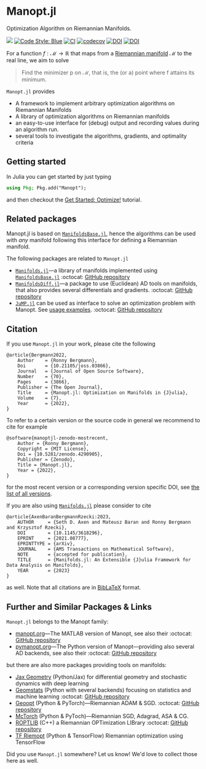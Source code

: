 # Manopt.jl

Optimization Algorithm on Riemannian Manifolds.

[![](https://img.shields.io/badge/docs-stable-blue.svg)](https://manoptjl.org/stable)
[![Code Style: Blue](https://img.shields.io/badge/code%20style-blue-4495d1.svg)](https://github.com/invenia/BlueStyle)
[![CI](https://github.com/JuliaManifolds/Manopt.jl/workflows/CI/badge.svg)](https://github.com/JuliaManifolds/Manopt.jl/actions?query=workflow%3ACI+branch%3Amaster)
[![codecov](https://codecov.io/gh/JuliaManifolds/Manopt.jl/branch/master/graph/badge.svg)](https://codecov.io/gh/JuliaManifolds/Manopt.jl)
[![DOI](https://zenodo.org/badge/74746729.svg)](https://zenodo.org/badge/latestdoi/74746729)
[![DOI](https://joss.theoj.org/papers/10.21105/joss.03866/status.svg)](https://doi.org/10.21105/joss.03866)

For a function $f: ℳ → ℝ$  that maps from a [Riemannian manifold](https://en.wikipedia.org/wiki/Riemannian_manifold)
ℳ to the real line, we aim to solve

> Find the minimizer p on ℳ, that is, the (or a) point where f attains its minimum.

`Manopt.jl` provides

* A framework to implement arbitrary optimization algorithms on Riemannian Manifolds
* A library of optimization algorithms on Riemannian manifolds
* an easy-to-use interface for (debug) output and recording values during an algorithm run.
* several tools to investigate the algorithms, gradients, and optimality criteria

## Getting started

In Julia you can get started by just typing

```julia
using Pkg; Pkg.add("Manopt");
```

and then checkout the [Get Started: Optimize!](https://manoptjl.org/stable/tutorials/Optimize!/) tutorial.

## Related packages

Manopt.jl is based on [`ManifoldsBase.jl`](https://juliamanifolds.github.io/ManifoldsBase.jl/stable/),
hence the algorithms can be used with _any_ manifold following this interface for defining
a Riemannian manifold.

The following packages are related to `Manopt.jl`

* [`Manifolds.jl`](https://juliamanifolds.github.io/Manifolds.jl/stable/)—a library of manifolds implemented using [`ManifoldsBase.jl`](https://juliamanifolds.github.io/ManifoldsBase.jl/stable/) :octocat: [GitHub repository](https://github.com/JuliaManifolds/Manifolds.jl)
* [`ManifoldsDiff.jl`](https://juliamanifolds.github.io/ManifoldDiff.jl/stable/)—a package to use (Euclidean) AD tools on manifolds, that also provides several differentials and gradients. :octocat: [GitHub repository](https://github.com/JuliaManifolds/ManifoldDiff.jl)
* [`JuMP.jl`](https://jump.dev/) can be used as interface to solve an optimization problem with Manopt. See [usage examples](https://manoptjl.org/stable/extensions/). :octocat: [GitHub repository](https://github.com/jump-dev/JuMP.jl)

## Citation

If you use `Manopt.jl` in your work, please cite the following

```biblatex
@article{Bergmann2022,
    Author    = {Ronny Bergmann},
    Doi       = {10.21105/joss.03866},
    Journal   = {Journal of Open Source Software},
    Number    = {70},
    Pages     = {3866},
    Publisher = {The Open Journal},
    Title     = {Manopt.jl: Optimization on Manifolds in {J}ulia},
    Volume    = {7},
    Year      = {2022},
}
```

To refer to a certain version or the source code in general we recommend to cite for example

```biblatex
@software{manoptjl-zenodo-mostrecent,
    Author = {Ronny Bergmann},
    Copyright = {MIT License},
    Doi = {10.5281/zenodo.4290905},
    Publisher = {Zenodo},
    Title = {Manopt.jl},
    Year = {2022},
}
```

for the most recent version or a corresponding version specific DOI, see [the list of all versions](https://zenodo.org/search?page=1&size=20&q=conceptrecid:%224290905%22&sort=-version&all_versions=True).

If you are also using [`Manifolds.jl`](https://juliamanifolds.github.io/Manifolds.jl/stable/) please consider to cite

```
@article{AxenBaranBergmannRzecki:2023,
    AUTHOR     = {Seth D. Axen and Mateusz Baran and Ronny Bergmann and Krzysztof Rzecki},
    DOI        = {10.1145/3618296},
    EPRINT     = {2021.08777},
    EPRINTTYPE = {arXiv},
    JOURNAL    = {AMS Transactions on Mathematical Software},
    NOTE       = {accepted for publication},
    TITLE      = {Manifolds.jl: An Extensible {J}ulia Framework for Data Analysis on Manifolds},
    YEAR       = {2023}
}
```

as well.
Note that all citations are in [BibLaTeX](https://ctan.org/pkg/biblatex) format.

## Further and Similar Packages & Links

`Manopt.jl` belongs to the Manopt family:

*  [manopt.org](https://www.manopt.org)—The MATLAB version of Manopt, see also their :octocat: [GitHub repository](https://github.com/NicolasBoumal/manopt)
* [pymanopt.org](https://www.pymanopt.org/)—The Python version of Manopt—providing also several AD backends, see also their :octocat: [GitHub repository](https://github.com/pymanopt/pymanopt)

but there are also more packages providing tools on manifolds:

* [Jax Geometry](https://bitbucket.org/stefansommer/jaxgeometry/src/main/) (Python/Jax) for differential geometry and stochastic dynamics with deep learning
* [Geomstats](https://geomstats.github.io) (Python with several backends) focusing on statistics and machine learning :octocat: [GitHub repository](https://github.com/geomstats/geomstats)
* [Geoopt](https://geoopt.readthedocs.io/en/latest/) (Python & PyTorch)—Riemannian ADAM & SGD. :octocat: [GitHub repository](https://github.com/geoopt/geoopt)
* [McTorch](https://github.com/mctorch/mctorch) (Python & PyToch)—Riemannian SGD, Adagrad, ASA & CG.
* [ROPTLIB](https://www.math.fsu.edu/~whuang2/papers/ROPTLIB.htm) (C++) a Riemannian OPTimization LIBrary :octocat: [GitHub repository](https://github.com/whuang08/ROPTLIB)
* [TF Riemopt](https://github.com/master/tensorflow-riemopt) (Python & TensorFlow) Riemannian optimization using TensorFlow

Did you use `Manopt.jl` somewhere? Let us know! We'd love to collect those here as well.
